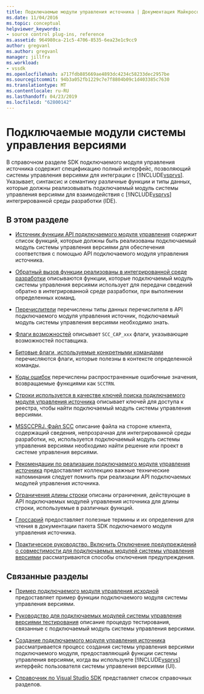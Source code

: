 ```yaml
---
title: Подключаемые модули управления источника | Документация Майкрософт
ms.date: 11/04/2016
ms.topic: conceptual
helpviewer_keywords:
- source control plug-ins, reference
ms.assetid: 964980ca-21c5-4706-8535-6ea23e1c9cc9
author: gregvanl
ms.author: gregvanl
manager: jillfra
ms.workload:
- vssdk
ms.openlocfilehash: a717fdb885669ae4893dc4234c58233dec2957be
ms.sourcegitcommit: 94b3a052fb1229c7e7f8804b09c1d403385c7630
ms.translationtype: MT
ms.contentlocale: ru-RU
ms.lasthandoff: 04/23/2019
ms.locfileid: "62800142"
---
```

# <a name="source-control-plug-ins"></a>Подключаемые модули системы управления версиями
В справочном разделе SDK подключаемого модуля управления источника содержит спецификацию полный интерфейс, позволяющий системы управления версиями для интеграции с [!INCLUDE[vsprvs](../code-quality/includes/vsprvs_md.md)]. Указывает, синтаксис и семантику различные функции и типы данных, которые должны реализовывать подключаемый модуль системы управления версиями для взаимодействия с [!INCLUDE[vsprvs](../code-quality/includes/vsprvs_md.md)] интегрированной среды разработки (IDE).

## <a name="in-this-section"></a>В этом разделе
- [Источник функции API подключаемого модуля управления](../extensibility/source-control-plug-in-api-functions.md) содержит список функций, которые должны быть реализованы подключаемый модуль системы управления версиями для обеспечения соответствия с помощью API подключаемого модуля управления источника.

- [Обратный вызов функции реализованы в интегрированной среде разработки](../extensibility/callback-functions-implemented-by-the-ide.md) описываются функции, которые подключаемый модуль системы управления версиями использует для передачи сведений обратно в интегрированной среде разработки, при выполнении определенных команд.

- [Перечислители](../extensibility/enumerators.md) перечислены типы данных перечислителя в API подключаемого модуля управления источник, подключаемый модуль системы управления версиями необходимо знать.

- [Флаги возможностей](../extensibility/capability-flags.md) описывает `SCC_CAP_xxx` флаги, указывающие возможностей поставщика.

- [Битовые флаги, используемые конкретными командами](../extensibility/bitflags-used-by-specific-commands.md) перечисляются флаги, которые полезны в контексте определенной команды.

- [Коды ошибок](../extensibility/error-codes.md) перечислены распространенные ошибочные значения, возвращаемые функциями как `SCCTRN`.

- [Строки используется в качестве ключей поиска подключаемого модуля управления источника](../extensibility/strings-used-as-keys-for-finding-a-source-control-plug-in.md) описывает ключей для доступа к реестра, чтобы найти подключаемый модуль системы управления версиями.

- [MSSCCPRJ. Файл SCC](../extensibility/mssccprj-scc-file.md) описание файла на стороне клиента, содержащий сведения, непрозрачная для интегрированной среды разработки, но, используется подключаемый модуль системы управления версиями необходимо найти решение или проект в системе управления версиями.

- [Рекомендации по реализации подключаемого модуля управления источника](../extensibility/best-practices-for-implementing-a-source-control-plug-in.md) предоставляет коллекцию важные технические напоминания следует помнить при реализации API подключаемых модулей управления источника.

- [Ограничения длины строки](../extensibility/restrictions-on-string-lengths.md) описаны ограничения, действующие в API подключаемых модулей управления источника для длины строки, используемые в различных функций.

- [Глоссарий](../extensibility/source-control-plug-in-glossary.md) предоставляет полезные термины и их определения для чтения в документации пакета SDK подключаемого модуля управления источника.

- [Практическое руководство. Включить Отключение предупреждений о совместимости для подключаемых модулей системы управления версиями](../extensibility/how-to-turn-off-compatibility-warnings-for-source-control-plug-ins.md) рассматриваются способы отключения предупреждения.

## <a name="related-sections"></a>Связанные разделы
- [Пример подключаемого модуля управления исходной](https://www.microsoft.com/download/details.aspx?id=55984) предоставляет пример функции подключаемого модуля системы управления версиями.

- [Руководство для подключаемых модулей системы управления версиями тестирования](../extensibility/internals/test-guide-for-source-control-plug-ins.md) описание процедур тестирования, связанные с подключаемый модуль системы управления версиями.

- [Создание подключаемого модуля управления источника](../extensibility/internals/creating-a-source-control-plug-in.md) рассматривается процесс создания системы управления версиями подключаемого модуля, предоставляющий функции системы управления версиями, когда вы используете [!INCLUDE[vsprvs](../code-quality/includes/vsprvs_md.md)] интерфейс пользователя системы управления версиями (UI).

- [Справочник по Visual Studio SDK](../extensibility/visual-studio-sdk-reference.md) представляет список справочных разделов.
